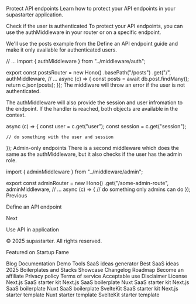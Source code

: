 Protect API endpoints
Learn how to protect your API endpoints in your supastarter application.

Check if the user is authenticated
To protect your API endpoints, you can use the authMiddleware in your router or on a specific endpoint.

We'll use the posts example from the Define an API endpoint guide and make it only available for authenticated users.


// ...
import { authMiddleware } from "../middleware/auth";
 
export const postsRouter = new Hono()
    .basePath("/posts")
    .get("/",
        authMiddleware,
        // ...
        async (c) => {
            const posts = await db.post.findMany();
            return c.json(posts);
        });
The middlware will throw an error if the user is not authenticated.

The authMiddleware will also provide the session and user infromation to the endpoint. If the handler is reached, both objects are available in the context.


async (c) => {
    const user = c.get("user");
    const session = c.get("session");
 
    // do something with the user and session
});
Admin-only endpoints
There is a second middleware which does the same as the authMiddleware, but it also checks if the user has the admin role.


import { adminMiddleware } from "../middleware/admin";
 
export const adminRouter = new Hono()
    .get("/some-admin-route",
        adminMiddleware,
        // ...
        async (c) => {
            // do something only admins can do
        });
Previous

Define an API endpoint

Next

Use API in application

© 2025 supastarter. All rights reserved.

Featured on Startup Fame



Blog
Documentation
Demo
Tools
SaaS ideas generator
Best SaaS ideas 2025
Boilerplates and Stacks
Showcase
Changelog
Roadmap
Become an affiliate
Privacy policy
Terms of service
Acceptable use
Disclaimer
License
Next.js SaaS starter kit
Next.js SaaS boilerplate
Nuxt SaaS starter kit
Next.js SaaS boilerplate
Nuxt SaaS boilerplate
SvelteKit SaaS starter kit
Next.js starter template
Nuxt starter template
SvelteKit starter template

